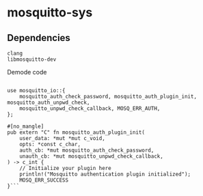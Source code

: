 mosquitto-sys
=============

## Dependencies

`clang`  
`libmosquitto-dev`

Demode code 

```use std::os::raw::{c_char, c_int, c_void};

use mosquitto_io::{
    mosquitto_auth_check_password, mosquitto_auth_plugin_init, mosquitto_auth_unpwd_check,
    mosquitto_unpwd_check_callback, MOSQ_ERR_AUTH,
};

#[no_mangle]
pub extern "C" fn mosquitto_auth_plugin_init(
    user_data: *mut *mut c_void,
    opts: *const c_char,
    auth_cb: *mut mosquitto_auth_check_password,
    unauth_cb: *mut mosquitto_unpwd_check_callback,
) -> c_int {
    // Initialize your plugin here
    println!("Mosquitto authentication plugin initialized");
    MOSQ_ERR_SUCCESS
}```
